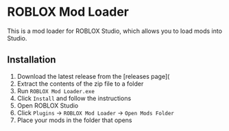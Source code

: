 # ROBLOX Mod Loader

This is a mod loader for ROBLOX Studio, which allows you to load mods into Studio.

## Installation

1. Download the latest release from the [releases page](
2. Extract the contents of the zip file to a folder
3. Run `ROBLOX Mod Loader.exe`
4. Click `Install` and follow the instructions
5. Open ROBLOX Studio
6. Click `Plugins` -> `ROBLOX Mod Loader` -> `Open Mods Folder`
7. Place your mods in the folder that opens